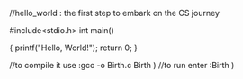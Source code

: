 //hello_world : the first step to embark on the CS journey


#include<stdio.h>
int main()

{
printf("Hello, World!");
return 0;
}

//to compile it use :gcc -o Birth.c Birth )
//to run enter :Birth )
